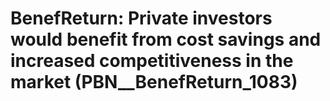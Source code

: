 # BenefReturn: __Private investors would benefit from cost savings and increased competitiveness in the market__ (PBN__BenefReturn_1083)

